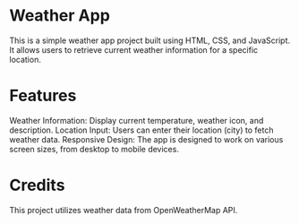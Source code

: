 # Weather App
This is a simple weather app project built using HTML, CSS, and JavaScript. It allows users to retrieve current weather information for a specific location.

# Features
Weather Information: Display current temperature, weather icon, and description.
Location Input: Users can enter their location (city) to fetch weather data.
Responsive Design: The app is designed to work on various screen sizes, from desktop to mobile devices.

# Credits
This project utilizes weather data from OpenWeatherMap API.
